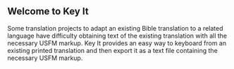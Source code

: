 ## Welcome to Key It ##

Some translation projects to adapt an existing Bible translation to a related language
have difficulty obtaining text of the existing translation with all the necessary USFM markup.
Key It provides an easy way to keyboard from an existing printed translation and then
export it as a text file containing the necessary USFM markup.
